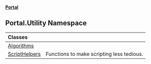 #### [Portal](index.md 'index')

## Portal.Utility Namespace

| Classes | |
| :--- | :--- |
| [Algorithms](Portal.Utility.Algorithms.md 'Portal.Utility.Algorithms') | |
| [ScriptHelpers](Portal.Utility.ScriptHelpers.md 'Portal.Utility.ScriptHelpers') | Functions to make scripting less tedious. |
